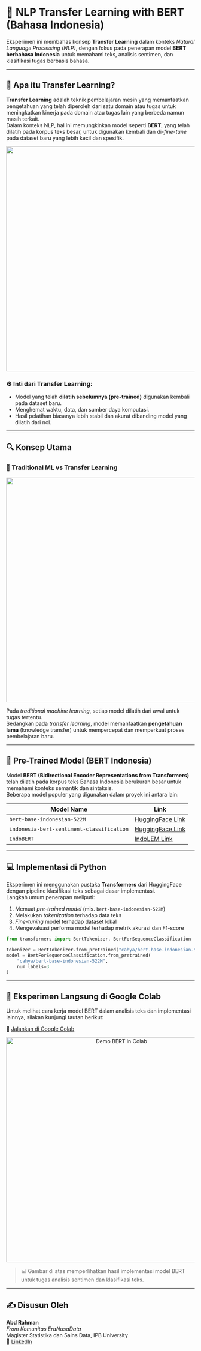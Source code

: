 # 🧠 NLP Transfer Learning with BERT (Bahasa Indonesia)

Eksperimen ini membahas konsep **Transfer Learning** dalam konteks *Natural Language Processing (NLP)*, dengan fokus pada penerapan model **BERT berbahasa Indonesia** untuk memahami teks, analisis sentimen, dan klasifikasi tugas berbasis bahasa.

---

## 📘 Apa itu Transfer Learning?

**Transfer Learning** adalah teknik pembelajaran mesin yang memanfaatkan pengetahuan yang telah diperoleh dari satu domain atau tugas untuk meningkatkan kinerja pada domain atau tugas lain yang berbeda namun masih terkait.  
Dalam konteks NLP, hal ini memungkinkan model seperti **BERT**, yang telah dilatih pada korpus teks besar, untuk digunakan kembali dan di-*fine-tune* pada dataset baru yang lebih kecil dan spesifik.

<p align="center">
  <img src="https://miro.medium.com/max/2000/0*Cf4ymGKtghF3W4um" width="600"/>
</p>

### ⚙️ Inti dari Transfer Learning:
- Model yang telah **dilatih sebelumnya (pre-trained)** digunakan kembali pada dataset baru.
- Menghemat waktu, data, dan sumber daya komputasi.
- Hasil pelatihan biasanya lebih stabil dan akurat dibanding model yang dilatih dari nol.

---

## 🔍 Konsep Utama

### 🧩 Traditional ML vs Transfer Learning
<p align="center">
  <img src="https://miro.medium.com/max/1400/1*b4GiiiIgxhfd3pUd86ZUuw.png" width="600"/>
</p>

Pada *traditional machine learning*, setiap model dilatih dari awal untuk tugas tertentu.  
Sedangkan pada *transfer learning*, model memanfaatkan **pengetahuan lama** (knowledge transfer) untuk mempercepat dan memperkuat proses pembelajaran baru.

---

## 🧠 Pre-Trained Model (BERT Indonesia)

Model **BERT (Bidirectional Encoder Representations from Transformers)** telah dilatih pada korpus teks Bahasa Indonesia berukuran besar untuk memahami konteks semantik dan sintaksis.  
Beberapa model populer yang digunakan dalam proyek ini antara lain:

| Model Name | Link |
|-------------|------|
| `bert-base-indonesian-522M` | [HuggingFace Link](https://huggingface.co/cahya/bert-base-indonesian-522M) |
| `indonesia-bert-sentiment-classification` | [HuggingFace Link](https://huggingface.co/mdhugol/indonesia-bert-sentiment-classification) |
| `IndoBERT` | [IndoLEM Link](https://indolem.github.io/IndoBERT/) |

---

## 💻 Implementasi di Python

Eksperimen ini menggunakan pustaka **Transformers** dari HuggingFace dengan pipeline klasifikasi teks sebagai dasar implementasi.  
Langkah umum penerapan meliputi:

1. Memuat *pre-trained model* (mis. `bert-base-indonesian-522M`)  
2. Melakukan *tokenization* terhadap data teks  
3. *Fine-tuning* model terhadap dataset lokal  
4. Mengevaluasi performa model terhadap metrik akurasi dan F1-score  

```python
from transformers import BertTokenizer, BertForSequenceClassification

tokenizer = BertTokenizer.from_pretrained("cahya/bert-base-indonesian-522M")
model = BertForSequenceClassification.from_pretrained(
    "cahya/bert-base-indonesian-522M",
    num_labels=3
)
```
---

## 🚀 Eksperimen Langsung di Google Colab

Untuk melihat cara kerja model BERT dalam analisis teks dan implementasi lainnya, silakan kunjungi tautan berikut:

🔗 [Jalankan di Google Colab](https://colab.research.google.com/github/abdul014/nlp-transfer-learning-bert/blob/main/Aplikasi%20BERT%20untuk%20NLP.ipynb)

<p align="center">
  <img src="images/bert-demo.gif" width="600" alt="Demo BERT in Colab"/>
</p>

> 📊 Gambar di atas memperlihatkan hasil implementasi model BERT untuk tugas analisis sentimen dan klasifikasi teks.

---

## ✍️ Disusun Oleh
**Abd Rahman**  
_From Komunitas EraNusaData_  
Magister Statistika dan Sains Data, IPB University  
📧 [LinkedIn](https://linkedin.com/in/abd-rahman-ysf)


